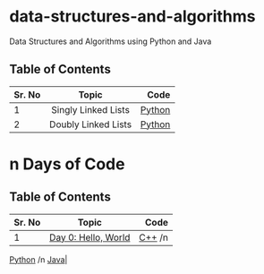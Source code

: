 # data-structures-and-algorithms
Data Structures and Algorithms using Python and Java


## Table of Contents

| Sr. No        | Topic           | Code  |
| ------------- |:-------------:| -----:|
| 1      | Singly Linked Lists | [Python](https://github.com/shreyasr3/data-structures-and-algorithms/blob/main/linked-lists/singly-linked-list.py) |
| 2      | Doubly Linked Lists      |   [Python](https://github.com/shreyasr3/data-structures-and-algorithms/blob/main/linked-lists/doubly-linked-list.py) |


# n Days of Code

## Table of Contents

| Sr. No        | Topic           | Code  |
| ------------- |:-------------:| -----:|
| 1      | [Day 0: Hello, World](https://www.hackerrank.com/challenges/30-hello-world/problem?h_r=email&unlock_token=08a050cc8820a7bdc9aa03dba047a0465a8fd51f&utm_campaign=30_days_of_code_continuous&utm_medium=email&utm_source=daily_reminder) | [C++]([https://github.com/shreyasr3/data-structures-and-algorithms/blob/main/linked-lists/singly-linked-list.py](https://github.com/shreyasr3/data-structures-and-algorithms/blob/main/n-days-of-codes/day0_hello-world.cpp)) /n
[Python](https://github.com/shreyasr3/data-structures-and-algorithms/blob/main/n-days-of-codes/day0_hello-world.py) /n
[Java](https://github.com/shreyasr3/data-structures-and-algorithms/blob/main/n-days-of-codes/day0_hello-world.java)|
